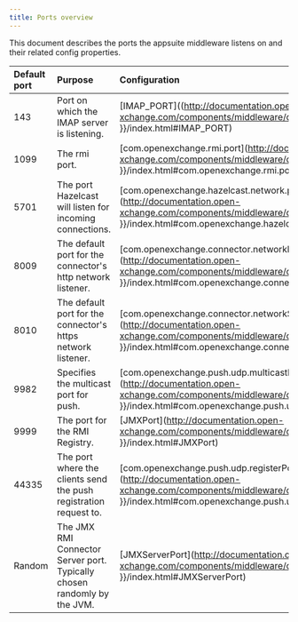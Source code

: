 ```yaml
---
title: Ports overview
---
```


This document describes the ports the appsuite middleware listens on and their related config properties.

| Default port | Purpose | Configuration |
|:-------------|:--------|:--------------|
| 143 | Port on which the IMAP server is listening. | [IMAP_PORT]((http://documentation.open-xchange.com/components/middleware/config{{ site.baseurl }}/index.html#IMAP_PORT) |
| 1099 | The rmi port. | [com.openexchange.rmi.port](http://documentation.open-xchange.com/components/middleware/config{{ site.baseurl }}/index.html#com.openexchange.rmi.port) |
| 5701 | The port Hazelcast will listen for incoming connections. | [com.openexchange.hazelcast.network.port](http://documentation.open-xchange.com/components/middleware/config{{ site.baseurl }}/index.html#com.openexchange.hazelcast.network.port) |
| 8009 | The default port for the connector's http network listener. | [com.openexchange.connector.networkListenerPort](http://documentation.open-xchange.com/components/middleware/config{{ site.baseurl }}/index.html#com.openexchange.connector.networkListenerPort) |
| 8010 | The default port for the connector's https network listener. | [com.openexchange.connector.networkSslListenerPort](http://documentation.open-xchange.com/components/middleware/config{{ site.baseurl }}/index.html#com.openexchange.connector.networkSslListenerPort) |
| 9982 | Specifies the multicast port for push. | [com.openexchange.push.udp.multicastPort](http://documentation.open-xchange.com/components/middleware/config{{ site.baseurl }}/index.html#com.openexchange.push.udp.multicastPort) |
| 9999 | The port for the RMI Registry. | [JMXPort](http://documentation.open-xchange.com/components/middleware/config{{ site.baseurl }}/index.html#JMXPort) |
| 44335 | The port where the clients send the push registration request to. | [com.openexchange.push.udp.registerPort](http://documentation.open-xchange.com/components/middleware/config{{ site.baseurl }}/index.html#com.openexchange.push.udp.registerPort) |
| Random | The JMX RMI Connector Server port. Typically chosen randomly by the JVM. | [JMXServerPort](http://documentation.open-xchange.com/components/middleware/config{{ site.baseurl }}/index.html#JMXServerPort) |
